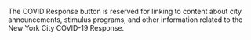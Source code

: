 The COVID Response button is reserved for linking to content about city announcements, stimulus programs, and other information related to the New York City COVID-19 Response.